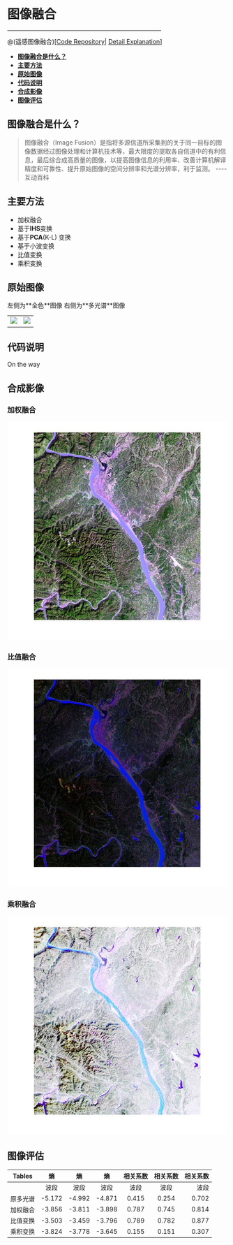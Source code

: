 # 图像融合
<hr width=70% size = 3 color=red alingn = center />

@(遥感图像融合)[[Code Repository](https://github.com/JinlongLi2016/RemoteSensingImaglanation)| [Detail Explanation](http://www.baike.com/wiki/%E5%9B%BE%E5%83%8F%E8%9E%8D%E5%90%88)]

+ [**图像融合是什么？**](https://github.com/JinlongLi2016/RemoteSensingImageProcessor/tree/master/2%20merge%20Fusion#什么是图像融合)
+ [**主要方法**](https://github.com/JinlongLi2016/RemoteSensingImageProcessor/tree/master/2%20merge%20Fusion#主要方法)
+ [**原始图像**](https://github.com/JinlongLi2016/RemoteSensingImageProcessor/tree/master/2%20merge%20Fusion#原始图像)
+ [**代码说明**](https://github.com/JinlongLi2016/RemoteSensingImageProcessor/tree/master/2%20merge%20Fusion#代码说明)
+ [**合成影像**](https://github.com/JinlongLi2016/RemoteSensingImageProcessor/tree/master/2%20merge%20Fusion#合成影像)
+ [**图像评估**](https://github.com/JinlongLi2016/RemoteSensingImageProcessor/tree/master/2%20merge%20Fusion#图像评估)


## 图像融合是什么？

>图像融合（Image Fusion）是指将多源信道所采集到的关于同一目标的图像数据经过图像处理和计算机技术等，最大限度的提取各自信道中的有利信息，最后综合成高质量的图像，以提高图像信息的利用率、改善计算机解译精度和可靠性、提升原始图像的空间分辨率和光谱分辨率，利于监测。 ---- 互动百科

## 主要方法
* 加权融合
* 基于**IHS**变换
* 基于**PCA**(K-L) 变换
* 基于小波变换
* 比值变换
* 乘积变换
## 原始图像
<body>左侧为**全色**图像 右侧为**多光谱**图像</body>
<table><tr>
<td><img src=spot.bmp height = 500 border=0></td>
<td><img src=tm_743.bmp height = 500 border=0></td>
</tr></table>


## 代码说明

 On the way

## 合成影像
### 加权融合
<img src = '加权融合.jpg' height = 500 alt = '加权融合 image'/>

### 比值融合
<img src = '比值变换融合.jpg' height = 500 alt = '比值变换融合 image'/>

### 乘积融合
<img src = '乘积变换.jpg' height = 500 alt = '乘积 image'/>

## 图像评估


| Tables        |  熵      |     熵   | 熵 | 相关系数| 相关系数| 相关系数|
| ------------- |:-------:|:----------:|:--------:|:------:|:------:|----:|
|        | 波段     | 波段       | 波段      | 波段    |     波段 |    波段
| 原多光谱       | -5.172    |   -4.992 |  -4.871  |  0.415 | 0.254 |  0.702
| 加权融合       | -3.856    |   -3.811 |-3.898    |  0.787 |  0.745|  0.814
| 比值变换       | -3.503    |   -3.459 | -3.796   | 0.789  | 0.782 | 0.877
| 乘积变换       | -3.824    |   -3.778 | -3.645   | 0.155  |   0.151|   0.307

